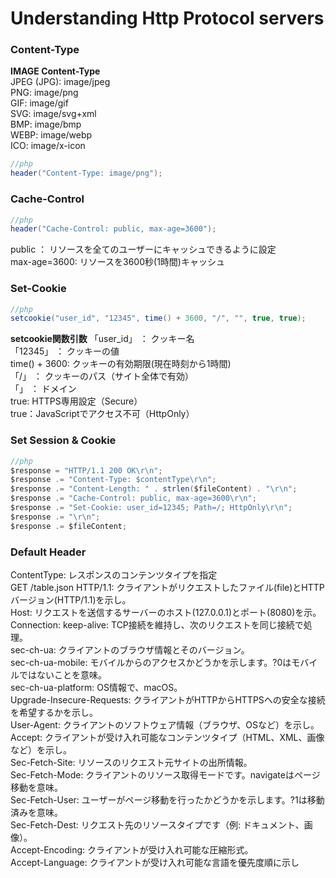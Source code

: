 

# Understanding Http Protocol servers

### Content-Type 
**IMAGE Content-Type**<br/>
JPEG (JPG): image/jpeg<br/>
PNG: image/png<br/>
GIF: image/gif<br/>
SVG: image/svg+xml<br/>
BMP: image/bmp<br/>
WEBP: image/webp<br/>
ICO: image/x-icon<br/>

~~~java
//php
header("Content-Type: image/png");
~~~

### Cache-Control

~~~java
//php
header("Cache-Control: public, max-age=3600"); 
~~~

public ： リソースを全てのユーザーにキャッシュできるように設定<br/>
max-age=3600: リソースを3600秒(1時間)キャッシュ<br/>

### Set-Cookie

~~~java
//php
setcookie("user_id", "12345", time() + 3600, "/", "", true, true); 
~~~
**setcookie関数引数**
「user_id」 ： クッキー名 <br/>
「12345」 ： クッキーの値<br/>
time() + 3600: クッキーの有効期限(現在時刻から1時間)<br/>
「/」 ： クッキーのパス（サイト全体で有効）<br/>
「」 ： ドメイン<br/>
true: HTTPS専用設定（Secure）<br/>
true：JavaScriptでアクセス不可（HttpOnly）<br/>

### Set Session & Cookie

~~~java
//php
$response = "HTTP/1.1 200 OK\r\n";
$response .= "Content-Type: $contentType\r\n";
$response .= "Content-Length: " . strlen($fileContent) . "\r\n";
$response .= "Cache-Control: public, max-age=3600\r\n"; 
$response .= "Set-Cookie: user_id=12345; Path=/; HttpOnly\r\n"; 
$response .= "\r\n";
$response .= $fileContent;
~~~

### Default Header
ContentType: レスポンスのコンテンツタイプを指定 <br/>
GET /table.json HTTP/1.1: クライアントがリクエストしたファイル(file)とHTTPバージョン(HTTP/1.1)を示し。<br/>
Host: リクエストを送信するサーバーのホスト(127.0.0.1)とポート(8080)を示。<br/>
Connection: keep-alive: TCP接続を維持し、次のリクエストを同じ接続で処理。<br/>
sec-ch-ua: クライアントのブラウザ情報とそのバージョン。<br/>
sec-ch-ua-mobile: モバイルからのアクセスかどうかを示します。?0はモバイルではないことを意味。<br/>
sec-ch-ua-platform: OS情報で、macOS。<br/>
Upgrade-Insecure-Requests: クライアントがHTTPからHTTPSへの安全な接続を希望するかを示し。<br/>
User-Agent: クライアントのソフトウェア情報（ブラウザ、OSなど）を示し。<br/>
Accept: クライアントが受け入れ可能なコンテンツタイプ（HTML、XML、画像など）を示し。<br/>
Sec-Fetch-Site: リソースのリクエスト元サイトの出所情報。<br/>
Sec-Fetch-Mode: クライアントのリソース取得モードです。navigateはページ移動を意味。<br/>
Sec-Fetch-User: ユーザーがページ移動を行ったかどうかを示します。?1は移動済みを意味。<br/>
Sec-Fetch-Dest: リクエスト先のリソースタイプです（例: ドキュメント、画像）。<br/>
Accept-Encoding: クライアントが受け入れ可能な圧縮形式。<br/>
Accept-Language: クライアントが受け入れ可能な言語を優先度順に示し<br/>
